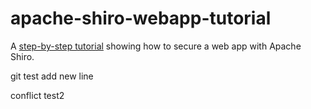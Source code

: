 apache-shiro-webapp-tutorial
============================

A [step-by-step tutorial](http://shiro.apache.org/webapp-tutorial.html) showing how to secure a web app with Apache Shiro.

git test add new line

conflict test2